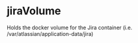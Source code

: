 # jiraVolume
Holds the docker volume for the Jira container (i.e. /var/atlassian/application-data/jira)
